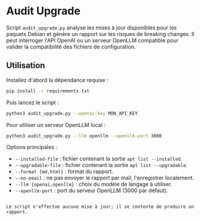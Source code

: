 # Audit Upgrade

Script `audit_upgrade.py` analyse les mises à jour disponibles pour les paquets Debian et génère un rapport sur les risques de breaking changes. Il peut interroger l'API OpenAI ou un serveur OpenLLM compatible pour valider la compatibilité des fichiers de configuration.

## Utilisation

Installez d'abord la dépendance requise :

```bash
pip install -r requirements.txt
```

Puis lancez le script :

```bash
python3 audit_upgrade.py --openai-key MON_API_KEY
```

Pour utiliser un serveur OpenLLM local :

```bash
python3 audit_upgrade.py --llm openllm --openllm-port 3000
```

Options principales :
- `--installed-file` : fichier contenant la sortie `apt list --installed`.
- `--upgradable-file` : fichier contenant la sortie `apt list --upgradable`.
- `--format {md,html}` : format du rapport.
- `--no-email` : ne pas envoyer le rapport par mail, l'enregistrer localement.
- `--llm {openai,openllm}` : choix du modèle de langage à utiliser.
- `--openllm-port` : port du serveur OpenLLM (3000 par défaut).
```

Le script n'effectue aucune mise à jour; il se contente de produire un rapport.

